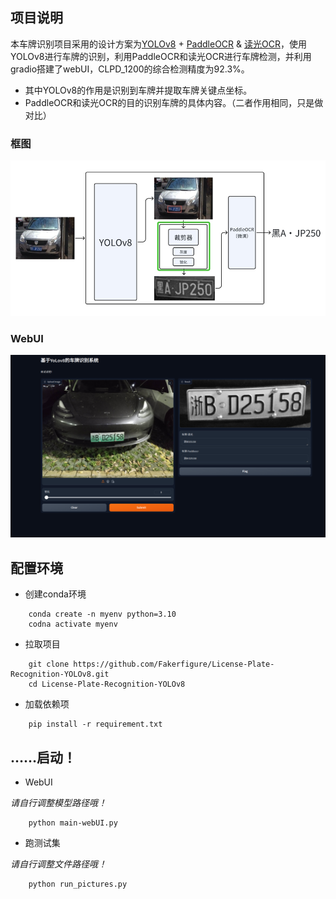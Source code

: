## 项目说明
本车牌识别项目采用的设计方案为[YOLOv8](https://github.com/ultralytics/ultralytics) + [PaddleOCR](https://github.com/PaddlePaddle/PaddleOCR) & [读光OCR](https://www.modelscope.cn/models/iic/cv_convnextTiny_ocr-recognition-licenseplate_damo/summary)，使用YOLOv8进行车牌的识别，利用PaddleOCR和读光OCR进行车牌检测，并利用gradio搭建了webUI，CLPD_1200的综合检测精度为92.3%。
- 其中YOLOv8的作用是识别到车牌并提取车牌关键点坐标。
- PaddleOCR和读光OCR的目的识别车牌的具体内容。（二者作用相同，只是做对比）

### 框图
![图片丢失](框图.jpg)

### WebUI
![图片丢失](webUI.png)

## 配置环境

- 创建conda环境
```
    conda create -n myenv python=3.10
    codna activate myenv
```

- 拉取项目
```
    git clone https://github.com/Fakerfigure/License-Plate-Recognition-YOLOv8.git
    cd License-Plate-Recognition-YOLOv8
```

- 加载依赖项
```
    pip install -r requirement.txt
```

## ……启动！

- WebUI

*请自行调整模型路径哦！*  
```
    python main-webUI.py
```
- 跑测试集

*请自行调整文件路径哦！*
```
    python run_pictures.py
```
